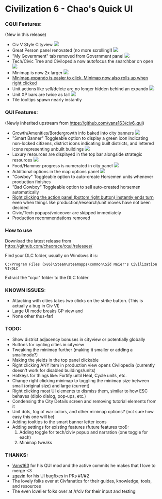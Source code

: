# Civilization 6 - Chao's Quick UI

### CQUI Features:

(New in this release)
* Civ V Style Cityview ![](http://i.imgur.com/NpyJjVr.jpg)
* Great Person panel renovated (no more scrolling!) ![](http://i.imgur.com/FeRTxyh.jpg)
* "My Government" tab removed from Government panel ![](http://i.imgur.com/168ThOx.jpg)
* Tech/Civic Tree and Civilopedia now autofocus the searchbar on open ![](http://i.imgur.com/tPzNnv4.png)
* Minimap is now 2x larger ![](http://i.imgur.com/AyY8HeP.jpg)
* [Minimap expando is easier to click. Minimap now also rolls up when right clicked](https://gfycat.com/ElementaryRectangularGalago)
* Unit actions like sell/delete are no longer hidden behind an expando ![](http://i.imgur.com/x1xZtyY.png)
* Unit XP bars are twice as tall ![](http://i.imgur.com/TeWR0VA.png)
* Tile tooltips spawn nearly instantly

### QUI Features:

(Newly inherited upstream from https://github.com/vans163/civ6_qui)
* Growth/Amenities/Bordergrowth  info baked into city banners ![](http://i.imgur.com/8CUJSB6.png)
* "Smart Banner" Toggleable option to display a green icon indicating non-locked citizens, district icons indicating built districts, and lettered icons representing unbuilt buildings ![](http://i.imgur.com/FEdJQ61.png)
* Luxury resources are displayed in the top bar alongside strategic resources ![](http://i.imgur.com/ebYO8l4.png)
* Food/Hammer progress is numerated in city panel ![](http://i.imgur.com/utZzpqJ.png)
* Additional options in the map options panel ![](http://i.imgur.com/V94t5a9.png)
* "Cowboy" Toggleable option to auto-create Horsemen units whenever production finishes
* "Bad Cowboy" Toggleable option to sell auto-created horsemen automatically
* [Right clicking the action panel (bottom right button) instantly ends turn](https://gfycat.com/PeacefulSpanishAfricanwildcat) even when things like production/research/unit moves have not been decided
* Civic/Tech popups/voiceover are skipped immediately
* Production recommendations removed

### How to use
Download the latest release from
https://github.com/chaorace/cqui/releases/

Find your DLC folder, usually on Windows it is:  
```
C:\Program Files (x86)\Steam\steamapps\common\Sid Meier's Civilization VI\DLC
```

Extract the "cqui" folder to the DLC folder

### KNOWN ISSUES:

* Attacking with cities takes two clicks on the strike button. (This is actually a bug in Civ VI)
* Large UI mode breaks GP view and 
* None other thus-far!

### TODO:

* Show district adjacency bonuses in cityview or potentially globally
* Buttons for cycling cities in cityview
* Tweaking the minimap further (making it smaller or adding a smallmode?)
* Making the yields in the top panel clickable
* Right clicking ANY item in production view opens Civilopedia (currently doesn't work for disabled buildings/units)
* Hotkeys for things like: Fortify until Heal, Cycle units, etc.
* Change right clicking minimap to toggling the minimap size between small (original size) and large (current)
* Right clicking most UI elements to dismiss them, similar to how ESC behaves (diplo dialog, pop-ups, etc.)
* Condensing the City Details screen and removing tutorial elements from it
* Unit dots, fog of war colors, and other minimap options? (not sure how easy this one will be)
* Adding tooltips to the smart banner letter icons
* Adding settings for existing features (future features too!):
  1. Adding toggle for tech/civiv popup and narration (one toggle for each)
  2. Minimap tweaks
### THANKS:
* [Vans163](https://github.com/vans163) for his QUI mod and the active commits he makes that I love to merge <3
* [zgavin](https://github.com/zgavin) for his UI bugfixes in PRs #1/#2
* The lovely folks over at Civfanatics for their guides, knowledge, tools, and resources
* The even lovelier folks over at /r/civ for their input and testing
